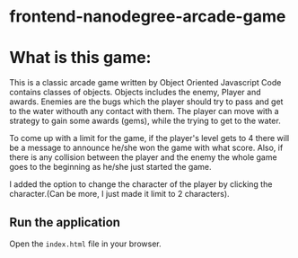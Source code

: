 frontend-nanodegree-arcade-game
===============================


# What is this game:

This is a classic arcade game written by Object Oriented Javascript Code contains classes of objects.
Objects includes the enemy, Player and awards. Enemies are the bugs which the player should try to pass and get to the water withouth any contact with them. The player can move with a strategy to gain some awards (gems), while the trying to get to the water.

To come up with a limit for the game, if the player's level gets to 4 there will be a message to announce he/she won the game with what score. Also, if there is any collision between the player and the enemy the whole game goes to the beginning as he/she just started the game. 

I added the option to change the character of the player by clicking the character.(Can be more, I just made it limit to 2 characters).


## Run the application
Open the `index.html` file in your browser.





